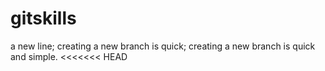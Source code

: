 # gitskills
a new line;
creating a new branch is quick;
creating a new branch is quick and simple.
<<<<<<< HEAD
